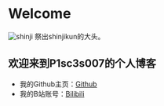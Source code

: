 # Welcome
![shinji](https://pic.imgdb.cn/item/65ae2a51871b83018ad5f2a0.jpg)
祭出shinjikun的大头。

## 欢迎来到P1sc3s007的个人博客

* 我的Github主页：[Github](https://github.com/Pisces032)
* 我的B站账号：[Bilibili](https://space.bilibili.com/40044305)



